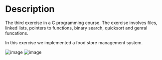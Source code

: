 # Description
The third exercise in a C programming course. The exercise involves files, linked lists, pointers to functions, binary search, quicksort and genral funcations.

In this exercise we implemented a food store management system.

![image](https://user-images.githubusercontent.com/100870794/172270257-6cd250f0-c960-4c6a-890a-7530e543db9e.png)
![image](https://user-images.githubusercontent.com/100870794/172270340-7e80ed91-9c9b-4530-a33e-1361a473653b.png)
